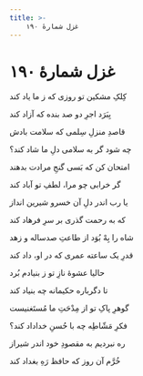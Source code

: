 ```yaml
---
title: >-
    غزل شمارهٔ ۱۹۰
---
```

# غزل شمارهٔ ۱۹۰

<div class="b" id="bn1"><div class="m1"><p>کِلکِ مشکین تو روزی که ز ما یاد کند</p></div>
<div class="m2"><p>بِبَرَد اجرِ دو صد بنده که آزاد کند</p></div></div>
<div class="b" id="bn2"><div class="m1"><p>قاصدِ منزلِ سِلمی که سلامت بادش</p></div>
<div class="m2"><p>چه شود گر به سلامی دلِ ما شاد کند؟</p></div></div>
<div class="b" id="bn3"><div class="m1"><p>امتحان کن که بَسی گنجِ مرادت بدهند</p></div>
<div class="m2"><p>گر خرابی چو مرا، لطفِ تو آباد کند</p></div></div>
<div class="b" id="bn4"><div class="m1"><p>یا رب اندر دلِ آن خسرو شیرین انداز</p></div>
<div class="m2"><p>که به رحمت گذری بر سرِ فرهاد کند</p></div></div>
<div class="b" id="bn5"><div class="m1"><p>شاه را بِهْ بُوَد از طاعتِ صدساله و زهد</p></div>
<div class="m2"><p>قدرِ یک ساعته عمری که در او، داد کند</p></div></div>
<div class="b" id="bn6"><div class="m1"><p>حالیا عشوهٔ نازِ تو ز بنیادم بُرد</p></div>
<div class="m2"><p>تا دگرباره حکیمانه چه بنیاد کند</p></div></div>
<div class="b" id="bn7"><div class="m1"><p>گوهرِ پاکِ تو از مِدْحَتِ ما مُستَغنیست</p></div>
<div class="m2"><p>فکرِ مَشّاطِه چه با حُسنِ خداداد کند؟</p></div></div>
<div class="b" id="bn8"><div class="m1"><p>ره نبردیم به مقصودِ خود اندر شیراز</p></div>
<div class="m2"><p>خُرَّم آن روز که حافظ رَهِ بغداد کند</p></div></div>